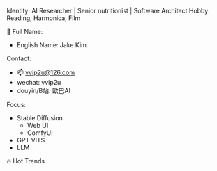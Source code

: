 Identity: AI Researcher | Senior nutritionist | Software Architect
Hobby: Reading, Harmonica, Film

💞️ Full Name:
 - English Name: Jake Kim. 

Contact:
 - 📫 vvip2u@126.com
 - wechat: vvip2u
 - douyin/B站: 欧巴AI

Focus:
 - Stable Diffusion
   - Web UI
   - ComfyUI
 - GPT VITS
 - LLM

🔥 Hot Trends
